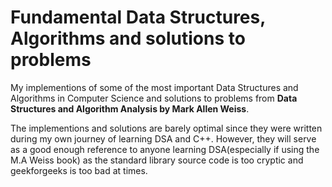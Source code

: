 # Fundamental Data Structures, Algorithms and solutions to problems
My implementions of some of the most important Data Structures and Algorithms in Computer Science and solutions to problems from **Data Structures and Algorithm Analysis by Mark Allen Weiss**.

The implementions and solutions are barely optimal since they were written during my own journey of learning DSA and C++. However, they will serve as a good enough reference to anyone learning DSA(especially if using the M.A Weiss book) as the standard library source code is too cryptic and geekforgeeks is too bad at times.
